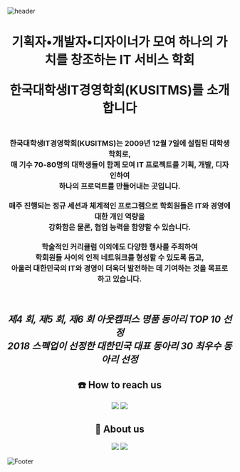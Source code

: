 ![header](https://user-images.githubusercontent.com/115339354/194717920-d82d216f-be30-4655-8084-bf2bc8ea2d83.png)

<div align = "center">
  <h1>
    <p>기획자•개발자•디자이너가 모여 하나의 가치를 창조하는 IT 서비스 학회</p>
    <p>한국대학생IT경영학회(KUSITMS)를 소개합니다</p>
  </h1>
</div>

<div align = "center">
  <h3>
  <br>
    한국대학생IT경영학회(KUSITMS)는 2009년 12월 7일에 설립된 대학생 학회로,<br>
    매 기수 70-80명의 대학생들이 함께 모여 IT 프로젝트를 기획, 개발, 디자인하여<br>
    하나의 프로덕트를 만들어내는 곳입니다.<br><br>
    매주 진행되는 정규 세션과 체계적인 프로그램으로 학회원들은 IT와 경영에 대한 개인 역량을<br>
    강화함은 물론, 협업 능력을 함양할 수 있습니다.<br><br>
    학술적인 커리큘럼 이외에도 다양한 행사를 주최하여<br>
    학회원들 사이의 인적 네트워크를 형성할 수 있도록 돕고,<br>
    아울러 대한민국의 IT와 경영이 더욱더 발전하는 데 기여하는 것을 목표로 하고 있습니다.<br>
  </h3>
  <br>
  <h2>
    <i>제4 회, 제5 회, 제6 회 아웃캠퍼스 명품 동아리 TOP 10 선정</i><br>
    <i>2018 스펙업이 선정한 대한민국 대표 동아리 30 최우수 동아리 선정</i><br>
  </h2>
</div>

<div align = "center">
  <h2>
  <strong>☎️ How to reach us</strong>
  </h2>
  <a href="https://www.instagram.com/kusitms_official/" target="_blank"><img src="https://img.shields.io/badge/Instagram-E4405F?style=flat-square&logo=Instagram&logoColor=white"/></a>
  <a href="kusitms@gmail.com" target="_blank"><img src="https://img.shields.io/badge/kusitms@gmail.com-EA4335?style=flat-square&logo=Gmail&logoColor=white"/></a>
</div>


<div align = "center">
  <h2>
  <strong>🔎 About us</strong>
  </h2>
  <a href="https://cafe.naver.com/kusitms" target="_blank"><img src="https://img.shields.io/badge/Cafe-03C75A?style=flat-square&logo=Naver&logoColor=white"/></a>
  <a href="https://www.youtube.com/user/KUSITMS" target="_blank"><img src="https://img.shields.io/badge/YouTube-FF0000?style=flat-square&logo=YouTube&logoColor=white"/></a>
</div>

![Footer](https://capsule-render.vercel.app/api?type=waving&color=0:2596be,100:009687&height=200&section=footer)
